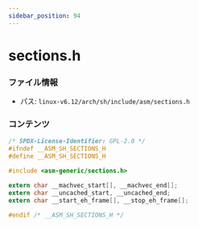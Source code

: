 ```yaml
---
sidebar_position: 94
---
```

# sections.h

### ファイル情報

- パス: `linux-v6.12/arch/sh/include/asm/sections.h`

### コンテンツ

```h
/* SPDX-License-Identifier: GPL-2.0 */
#ifndef __ASM_SH_SECTIONS_H
#define __ASM_SH_SECTIONS_H

#include <asm-generic/sections.h>

extern char __machvec_start[], __machvec_end[];
extern char __uncached_start, __uncached_end;
extern char __start_eh_frame[], __stop_eh_frame[];

#endif /* __ASM_SH_SECTIONS_H */


```
